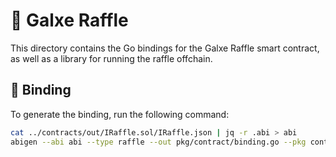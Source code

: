 # 🎲 Galxe Raffle

This directory contains the Go bindings for the Galxe Raffle smart contract, as well as a library for running the raffle offchain.

## 📄 Binding

To generate the binding, run the following command:

```sh
cat ../contracts/out/IRaffle.sol/IRaffle.json | jq -r .abi > abi
abigen --abi abi --type raffle --out pkg/contract/binding.go --pkg contract
```
